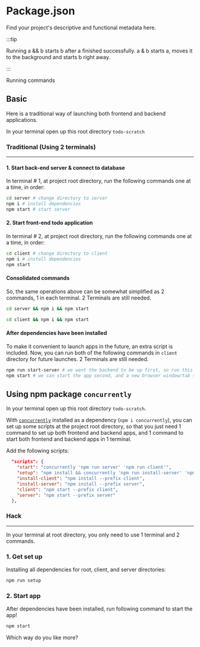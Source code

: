 # Package.json

Find your project's descriptive and functional metadata here.

:::tip

Running a && b starts b after a finished successfully. a & b starts a, moves it to the background and starts b right away.

:::

Running commands

## Basic

Here is a traditional way of launching both frontend and backend applications.

In your terminal open up this root directory `todo-scratch`

### Traditional (Using 2 terminals)

---

#### 1. Start back-end server & connect to database

In terminal # 1, at project root directory, run the following commands one at a time, in order:

```bash
cd server # change directory to server
npm i # install dependencies
npm start # start server
```

#### 2. Start front-end todo application

In terminal # 2, at project root directory, run the following commands one at a time, in order:

```bash
cd client # change directory to client
npm i # install dependencies
npm start
```

#### Consolidated commands

So, the same operations above can be somewhat simplified as 2 commands, 1 in each terminal. 2 Terminals are still needed.

```bash
cd server && npm i && npm start
```

```bash
cd client && npm i && npm start
```

#### After dependencies have been installed

To make it convenient to launch apps in the future, an extra script is included. 
Now, you can run both of the following commands in `client` directory for future launches. 2 Terminals are still needed.

```bash
npm run start-server # we want the backend to be up first, so run this first in terminal # 1
npm start # we can start the app second, and a new browser window/tab should open and load http://localhost:3000/ 
```

## Using npm package `concurrently`

In your terminal open up this root directory `todo-scratch`.

With [`concurrently`](https://www.npmjs.com/package/concurrently) installed as a dependency (`npm i concurrently`), you can set up some scripts at the project root directory, so that you just need 1 command to set up both frontend and backend apps, and 1 command to start both frontend and backend apps in 1 terminal.

Add the following scripts:
```json
  "scripts": {
    "start": "concurrently 'npm run server' 'npm run client'",
    "setup": "npm install && concurrently 'npm run install-server' 'npm run install-client'",
    "install-client": "npm install --prefix client",
    "install-server": "npm install --prefix server",
    "client": "npm start --prefix client",
    "server": "npm start --prefix server"
  },
```

### Hack

---

In your terminal at root directory, you only need to use 1 terminal and 2 commands.

### 1. Get set up 

Installing all dependencies for root, client, and server directories:

```bash
npm run setup
```

### 2. Start app

After dependencies have been installed, run following command to start the app!

```bash
npm start
```

Which way do you like more?




